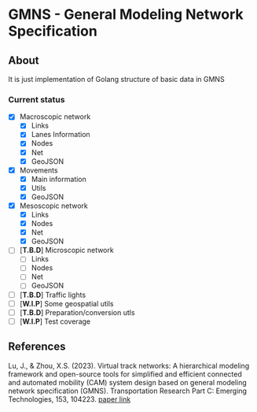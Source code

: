 # GMNS - General Modeling Network Specification

## About
It is just implementation of Golang structure of basic data in GMNS

### Current status
- [x] Macroscopic network
    - [x] Links
    - [x] Lanes Information
    - [x] Nodes
    - [x] Net
    - [x] GeoJSON
- [x] Movements
    - [x] Main information
    - [x] Utils
    - [x] GeoJSON
- [x] Mesoscopic network
    - [x] Links
    - [x] Nodes
    - [x] Net
    - [x] GeoJSON
- [ ] [**T.B.D**] Microscopic network
    - [ ] Links
    - [ ] Nodes
    - [ ] Net
    - [ ] GeoJSON
- [ ] [**T.B.D**] Traffic lights
- [ ] [**W.I.P**] Some geospatial utils
- [ ] [**T.B.D**] Preparation/conversion utls 
- [ ] [**W.I.P**] Test coverage

## References
Lu, J., & Zhou, X.S. (2023). Virtual track networks: A hierarchical modeling framework and open-source tools for simplified and efficient connected and automated mobility (CAM) system design based on general modeling network specification (GMNS). Transportation Research Part C: Emerging Technologies, 153, 104223. [paper link](https://linkinghub.elsevier.com/retrieve/pii/S0968090X23002127)
